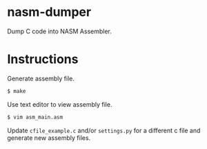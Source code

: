 # nasm-dumper
Dump C code into NASM Assembler.

# Instructions
Generate assembly file.
```bash
$ make
```

Use text editor to view assembly file.
```bash
$ vim asm_main.asm
```

Update `cfile_example.c` and/or `settings.py` for a different c file and generate new assembly files.
